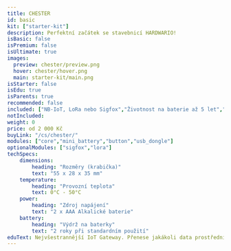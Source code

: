 ```yaml
---
title: CHESTER
id: basic
kit: ["starter-kit"]
description: Perfektní začátek se stavebnicí HARDWARIO!
isBasic: false
isPremium: false
isUltimate: true
images:
  preview: chester/preview.png
  hover: chester/hover.png
  main: starter-kit/main.png
isStarter: false
isEdu: true
isParents: true
recommended: false
included: ["NB-IoT, LoRa nebo Sigfox","Životnost na baterie až 5 let","Rozšiřitelný až o 5 expanderů", "Hodinový webinář zdarma","Záruka 3 roky"]
notIncluded:
weight: 0
price: od 2 000 Kč
buyLink: "/cs/chester/"
modules: ["core","mini_battery","button","usb_dongle"]
optionalModules: ["sigfox","lora"]
techSpecs:
    dimensions:
        heading: "Rozměry (krabička)"
        text: "55 x 28 x 35 mm"
    temperature:
        heading: "Provozní teplota"
        text: 0°C - 50°C
    power:
        heading: "Zdroj napájení"
        text: "2 x AAA Alkalické baterie"
    battery:
        heading: "Výdrž na baterky"
        text: "2 roky při standardním použití"
eduText: Nejvšestrannější IoT Gateway. Přenese jakákoli data prostřednictvím LPWAN.
---
```

